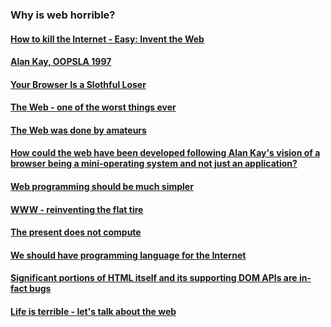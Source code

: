 ### Why is web horrible?

#### [How to kill the Internet - Easy: Invent the Web](http://worrydream.com/refs/Jacobson%20-%20How%20to%20Kill%20the%20Internet.pdf)

#### [Alan Kay, OOPSLA 1997](http://www.youtube.com/watch?v=oKg1hTOQXoY&t=21m25s)  

#### [Your Browser Is a Slothful Loser](https://www.youtube.com/watch?v=WTNgtvDVXCE)

#### [The Web - one of the worst things ever](http://www.youtube.com/watch?v=N9c7_8Gp7gI&t=28m30s)

#### [The Web was done by amateurs](http://www.drdobbs.com/architecture-and-design/interview-with-alan-kay/240003442)

#### [How could the web have been developed following Alan Kay's vision of a browser being a mini-operating system and not just an application?](https://www.quora.com/How-could-the-web-have-been-developed-following-Alan-Kays-vision-of-a-browser-being-a-mini-operating-system-and-not-just-an-application)

#### [Web programming should be much simpler](https://www.youtube.com/watch?v=gGw09RZjQf8)

#### [WWW - reinventing the flat tire](http://www.youtube.com/watch?v=9nd9DwCdQR0&t=17m51s)

#### [The present does not compute](http://www.youtube.com/watch?v=tp9VbtLn2Jw&t=13m22s)

#### [We should have programming language for the Internet](https://www.youtube.com/watch?v=tp9VbtLn2Jw&t=29m10s)

#### [Significant portions of HTML itself and its supporting DOM APIs are in-fact bugs](https://www.quora.com/What-is-the-best-example-of-a-bug-that-couldnt-be-fixed-anymore-because-too-many-people-relied-on-it/answer/Dan-Shappir-1?ch=10&share=a4b7a204&srid=u26pR)

#### [Life is terrible - let's talk about the web](https://vimeo.com/111122950)

